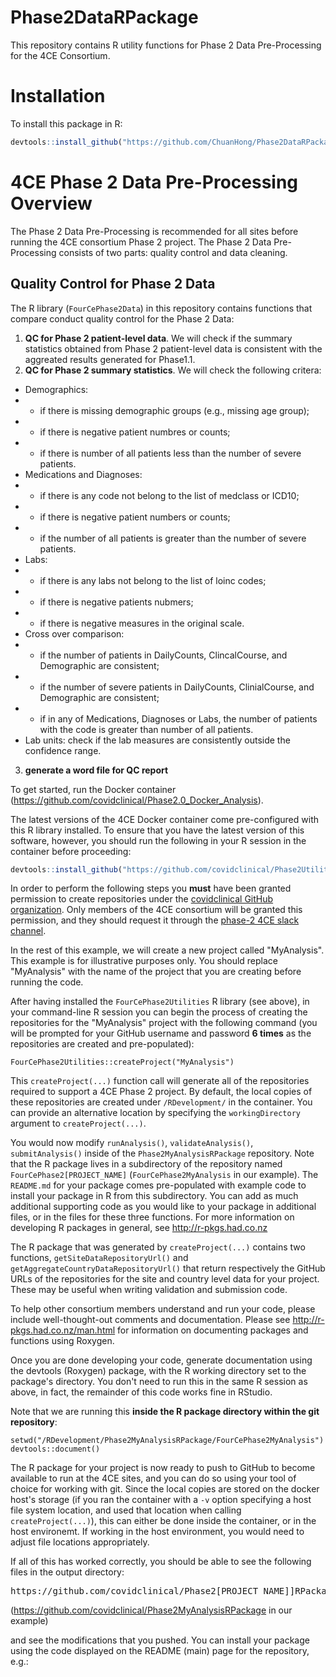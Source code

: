 # Phase2DataRPackage
This repository contains R utility functions for Phase 2 Data Pre-Processing for the 4CE Consortium.

# Installation

To install this package in R:

``` R
devtools::install_github("https://github.com/ChuanHong/Phase2DataRPackage", subdir="FourCePhase2Data", upgrade=FALSE)
```

# 4CE Phase 2 Data Pre-Processing Overview

The Phase 2 Data Pre-Processing is recommended for all sites before running the 4CE consortium Phase 2 project. The Phase 2 Data Pre-Processing consists of two parts: quality control and data cleaning. 


## Quality Control for Phase 2 Data

The R library (`FourCePhase2Data`) in this repository contains functions that compare conduct quality control for the Phase 2 Data: 
1. **QC for Phase 2 patient-level data**. We will check if the summary statistics obtained from Phase 2 patient-level data is consistent with the aggreated results generated for Phase1.1.
2. **QC for Phase 2 summary statistics**. We will check the following critera: 
+ Demographics:  
+ + if there is missing demographic groups (e.g., missing age group); 
+ + if there is negative patient numbres or counts; 
+ + if there is number of all patients less than the number of severe patients. 
+ Medications and Diagnoses:
+ + if there is any code not belong to the list of medclass or ICD10; 
+ + if there is negative patient numbers or counts; 
+ + if the number of all patients is greater than the number of severe patients.
+ Labs: 
+ + if there is any labs not belong to the list of loinc codes;
+ + if there is negative patients nubmers; 
+ + if there is negative measures in the original scale.
+ Cross over comparison: 
+ + if the number of patients in DailyCounts, ClincalCourse, and Demographic are consistent; 
+ + if the number of severe patients in DailyCounts, ClinialCourse, and Demographic are consistent;
+ + if in any of Medications, Diagnoses or Labs, the number of patients with the code is greater than number of all patients. 
+ Lab units: check if the lab measures are consistently outside the confidence range.
3. **generate a word file for QC report**

To get started, run the Docker container (https://github.com/covidclinical/Phase2.0_Docker_Analysis).


The latest versions of the 4CE Docker container come pre-configured with this R library installed. To ensure that you have the latest version of this software, however, you should run the following in your R session in the container before proceeding:

``` R
devtools::install_github("https://github.com/covidclinical/Phase2UtilitiesRPackage", subdir="FourCePhase2Utilities", upgrade=FALSE)
```

In order to perform the following steps you **must** have been granted permission to create repositories under the [covidclinical GitHub organization](https://github.com/covidclinical).  Only members of the 4CE consortium will be granted this permission, and they should request it through the [phase-2 4CE slack channel](https://covidclinical.slack.com/archives/C012UTRHJCR).

In the rest of this example, we will create a new project called "MyAnalysis". This example is for illustrative purposes only.
You should replace "MyAnalysis" with the name of the project that you are creating before running the code.

After having installed the `FourCePhase2Utilities` R library (see above), in your command-line R session
you can begin the process of creating the repositories for the "MyAnalysis" project with the following command
(you will be prompted for your GitHub username and password **6 times** as the
repositories are created and pre-populated):

```
FourCePhase2Utilities::createProject("MyAnalysis")
```

This `createProject(...)` function call will generate all of the repositories required to support a 4CE Phase 2 project.  By default,
the local copies of these repositories are created under `/RDevelopment/` in the container. You can provide an alternative location by specifying the `workingDirectory` argument to `createProject(...)`.

You would now modify `runAnalysis()`, `validateAnalysis()`, `submitAnalysis()` inside of the
`Phase2MyAnalysisRPackage` repository.  Note that the R package lives in a subdirectory
of the repository named `FourCePhase2[PROJECT_NAME]` (`FourCePhase2MyAnalysis` in our example). The `README.md` for your package comes pre-populated with example code to install your package in R from this subdirectory.  You can add as much additional supporting code as you would like
to your package in additional files, or in the files for these three functions.  For more information on developing R packages in general, see http://r-pkgs.had.co.nz

The R package that was generated by `createProject(...)` contains two functions, `getSiteDataRepositoryUrl()` and `getAggregateCountryDataRepositoryUrl()` that return respectively the GitHub URLs of the repositories for the site and country level data for your project.  These may be useful when writing validation and submission code.

To help other consortium members understand and run your code, please include well-thought-out comments and documentation.  Please see http://r-pkgs.had.co.nz/man.html for information on documenting packages and functions using Roxygen.

Once you are done developing your code, generate documentation using the devtools (Roxygen) package,
with the R working directory set to the package's directory. You don't need to run this in the same R
session as above, in fact, the remainder of this code works fine in RStudio.

Note that we are running this **inside the R package directory within the git repository**:

```
setwd("/RDevelopment/Phase2MyAnalysisRPackage/FourCePhase2MyAnalysis")
devtools::document()
```

The R package for your project is now ready to push to GitHub to become available to run at the 4CE sites, and you can do so using your
tool of choice for working with git.  Since the local copies are stored on the docker host's
storage (if you ran the container with a `-v` option specifying a host file system location, and used that location when calling `createProject(...)`), this can either be done inside the container, or in the host environemt.  If working
in the host environment, you would need to adjust file locations appropriately.


If all of this has worked correctly, you should be able to see the following files in the output directory:

<pre>https://github.com/covidclinical/Phase2[PROJECT_NAME]]RPackage</pre>

(https://github.com/covidclinical/Phase2MyAnalysisRPackage in our example)

and see the modifications that you pushed.  You can install your package using the code displayed on the README (main) page for the repository, e.g.:
